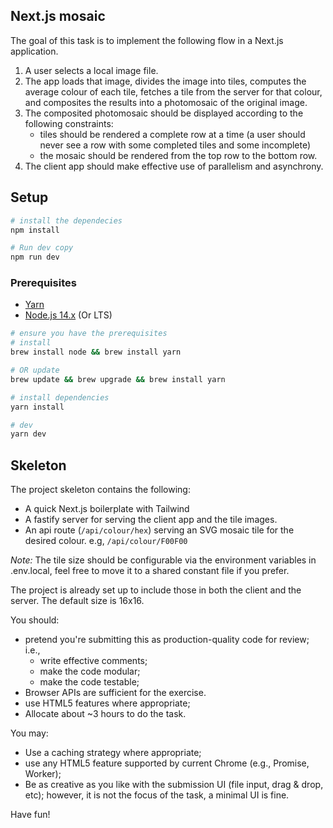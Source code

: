 ## Next.js mosaic

The goal of this task is to implement the following flow in a Next.js application.

1. A user selects a local image file.
2. The app loads that image, divides the image into tiles, computes the average
   colour of each tile, fetches a tile from the server for that colour, and
   composites the results into a photomosaic of the original image.
3. The composited photomosaic should be displayed according to the following
   constraints:
   - tiles should be rendered a complete row at a time (a user should never
     see a row with some completed tiles and some incomplete)
   - the mosaic should be rendered from the top row to the bottom row.
4. The client app should make effective use of parallelism and asynchrony.

## Setup

```bash
# install the dependecies
npm install

# Run dev copy
npm run dev
```

### Prerequisites

- [Yarn](https://yarnpkg.com/lang/en/docs/install/#mac-tab)
- [Node.js 14.x](https://nodejs.org/en/) (Or LTS)

```bash
# ensure you have the prerequisites
# install
brew install node && brew install yarn

# OR update
brew update && brew upgrade && brew install yarn

# install dependencies
yarn install

# dev
yarn dev
```

## Skeleton

The project skeleton contains the following:

- A quick Next.js boilerplate with Tailwind
- A fastify server for serving the client app and the tile images.
- An api route (`/api/colour/hex`) serving an SVG mosaic tile for the desired colour. e.g, `/api/colour/F00F00`

_Note:_
The tile size should be configurable via the environment variables in .env.local, feel free to move it to a shared constant file if you prefer.

The project is already set up to include those in both the client and the server. The default size is 16x16.

You should:

- pretend you're submitting this as production-quality code for review; i.e.,
  - write effective comments;
  - make the code modular;
  - make the code testable;
- Browser APIs are sufficient for the exercise.
- use HTML5 features where appropriate;
- Allocate about ~3 hours to do the task.

You may:

- Use a caching strategy where appropriate;
- use any HTML5 feature supported by current Chrome (e.g., Promise, Worker);
- Be as creative as you like with the submission UI (file input, drag & drop,
  etc); however, it is not the focus of the task, a minimal UI is fine.

Have fun!
